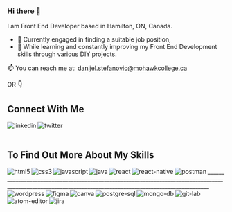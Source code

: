 ### Hi there 👋

I am Front End Developer based in Hamilton, ON, Canada.  
  
  - 🔭 Currently engaged in finding a suitable job position, 
  - 🌱 While learning and constantly improving my Front End Development skills through various DIY projects. 
  
📫 You can reach me at: danijel.stefanovic@mohawkcollege.ca 


OR 👇


## Connect With Me
[<img align="left" alt="linkedin" src="https://img.shields.io/badge/linkedin-%230077B5.svg?&style=for-the-badge&logo=linkedin&logoColor=white" />](https://www.linkedin.com/in/danijel-stefanovic/)
[<img align="left" alt="twitter" src="https://img.shields.io/badge/twitter-%231DA1F2.svg?&style=for-the-badge&logo=twitter&logoColor=white" />](https://twitter.com/)

<br>  
<br>

## To Find Out More About My Skills 


<img align="left" alt="html5" src="https://img.shields.io/badge/html5-white?style=for-the-badge&logo=html5&labelColor=grey" /> 
<img align="left" alt="css3" src="https://img.shields.io/badge/css3-white?style=for-the-badge&logo=css3&logoColor=lightblue&labelColor=grey" />
<img align="left" alt="javascript" src="https://img.shields.io/badge/javascript-white?style=for-the-badge&logo=javascript&labelColor=grey" />
<img align="left" alt="java" src="https://img.shields.io/badge/java-white?style=for-the-badge&logo=java&logoColor=lightblue&labelColor=grey" />
<img align="left" alt="react" src="https://img.shields.io/badge/react-white?style=for-the-badge&logo=react&labelColor=grey" />    
<img align="left" alt="react-native" src="https://img.shields.io/badge/react native-white?style=for-the-badge&logo=react&labelColor=grey" />
<img align="left" alt="postman" src="https://img.shields.io/badge/postman-white?style=for-the-badge&logo=postman&labelColor=grey" /> 
_____________________________________________________________________________________________________________________________________________________________    
<img align="left" alt="wordpress" src="https://img.shields.io/badge/wordpress-white?style=for-the-badge&logo=wordpress&logoColor=lightblue&labelColor=grey" /> 
<img align="left" alt="figma" src="https://img.shields.io/badge/figma-white?style=for-the-badge&logo=figma&labelColor=grey" />    
<img align="left" alt="canva" src="https://img.shields.io/badge/canva-white?style=for-the-badge&logo=canva&labelColor=grey" /> 
<img align="left" alt="postgre-sql" src="https://img.shields.io/badge/postgresql-white?style=for-the-badge&logo=postgresql&logoColor=lightblue&labelColor=grey" />
<img align="left" alt="mongo-db" src="https://img.shields.io/badge/mongodb-white?style=for-the-badge&logo=mongodb&labelColor=grey" />    
<img align="left" alt="git-lab" src="https://img.shields.io/badge/gitlab-white?style=for-the-badge&logo=gitlab&labelColor=grey" />
<img align="left" alt="atom-editor" src="https://img.shields.io/badge/atom editor-white?style=for-the-badge&logo=atom&logoColor=lightgreen&labelColor=grey" />  

<img align="left" alt="jira" src="https://img.shields.io/badge/jira-white?style=for-the-badge&logo=jira&logoColor=lightblue&labelColor=grey" />




 
 
